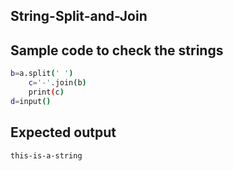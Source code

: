 ## String-Split-and-Join 
## Sample code to check the strings
```sh
b=a.split(' ')
    c='-'.join(b)
    print(c)
d=input()
```
## Expected output
```sh
this-is-a-string
```
